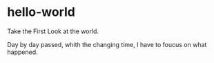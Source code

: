 # hello-world
Take the First Look at the world.

Day by day passed, whith the changing time, I have to foucus on what happened.
